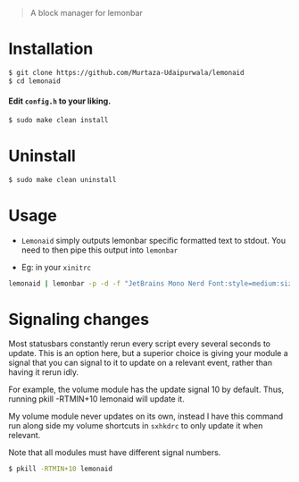 > A block manager for lemonbar

# Installation
```bash
$ git clone https://github.com/Murtaza-Udaipurwala/lemonaid
$ cd lemonaid
```

#### Edit `config.h` to your liking.

```bash
$ sudo make clean install
```

# Uninstall
```bash
$ sudo make clean uninstall
```

# Usage
- `Lemonaid` simply outputs lemonbar specific formatted text to stdout. You
  need to then pipe this output into `lemonbar`

- Eg: in your `xinitrc`
```bash
lemonaid | lemonbar -p -d -f "JetBrains Mono Nerd Font:style=medium:size=11" -B "#10151a" &
```

# Signaling changes
Most statusbars constantly rerun every script every several seconds to update.
This is an option here, but a superior choice is giving your module a signal
that you can signal to it to update on a relevant event, rather than having it
rerun idly.

For example, the volume module has the update signal 10 by default. Thus,
running pkill -RTMIN+10 lemonaid will update it.

My volume module never updates on its own, instead I have this command run
along side my volume shortcuts in `sxhkdrc` to only update it when relevant.

Note that all modules must have different signal numbers.

```bash
$ pkill -RTMIN+10 lemonaid
```
